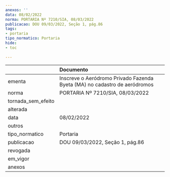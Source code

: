 ```yaml
---
anexos: ''
data: 08/02/2022
norma: PORTARIA Nº 7210/SIA, 08/03/2022
publicacao: DOU 09/03/2022, Seção 1, pág.86
tags:
- portaria
tipo_normatico: Portaria
hide: 
- toc 
 
---
```


|                    | Documento                                                                 |
|:-------------------|:--------------------------------------------------------------------------|
| ementa             | Inscreve o Aeródromo Privado Fazenda Byeta (MA) no cadastro de aeródromos |
| norma              | PORTARIA Nº 7210/SIA, 08/03/2022                                          |
| tornada_sem_efeito |                                                                           |
| alterada           |                                                                           |
| data               | 08/02/2022                                                                |
| outros             |                                                                           |
| tipo_normatico     | Portaria                                                                  |
| publicacao         | DOU 09/03/2022, Seção 1, pág.86                                           |
| revogada           |                                                                           |
| em_vigor           |                                                                           |
| anexos             |                                                                           |
